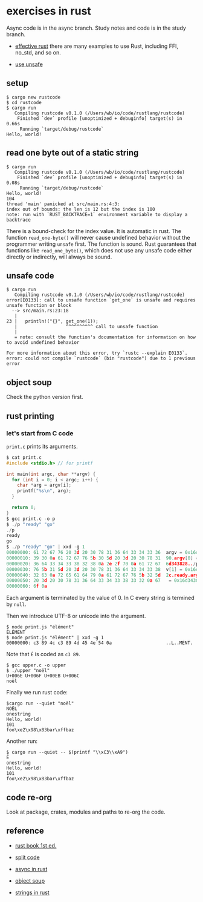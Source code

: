 # exercises in rust

Async code is in the async branch. 
Study notes and code is in the study branch.

* [effective rust](https://effective-rust.com/ffi.html) there are many examples to use Rust, including FFI, no_std, and so on.

* [use unsafe](https://www.michaelfbryan.com/rust-ffi-guide/print.html)

## setup

```
$ cargo new rustcode
$ cd rustcode
$ cargo run
   Compiling rustcode v0.1.0 (/Users/wb/io/code/rustlang/rustcode)
    Finished `dev` profile [unoptimized + debuginfo] target(s) in 0.66s
     Running `target/debug/rustcode`
Hello, world!
```

## read one byte out of a static string

```
$ cargo run
   Compiling rustcode v0.1.0 (/Users/wb/io/code/rustlang/rustcode)
    Finished `dev` profile [unoptimized + debuginfo] target(s) in 0.08s
     Running `target/debug/rustcode`
Hello, world!
104
thread 'main' panicked at src/main.rs:4:3:
index out of bounds: the len is 12 but the index is 100
note: run with `RUST_BACKTRACE=1` environment variable to display a backtrace
```

There is a bound-check for the index value. It is automatic in rust. The function ```read_one-byte()``` will never cause undefined behavior without the programmer writing ```unsafe``` first. The function is sound. Rust guarantees that functions like ```read_one_byte()```, which does not use any unsafe code either directly or indirectly, will always be sound.

## unsafe code

```
$ cargo run
   Compiling rustcode v0.1.0 (/Users/wb/io/code/rustlang/rustcode)
error[E0133]: call to unsafe function `get_one` is unsafe and requires unsafe function or block
  --> src/main.rs:23:18
   |
23 |   println!("{}", get_one(1));
   |                  ^^^^^^^^^^ call to unsafe function
   |
   = note: consult the function's documentation for information on how to avoid undefined behavior

For more information about this error, try `rustc --explain E0133`.
error: could not compile `rustcode` (bin "rustcode") due to 1 previous error
```

## object soup

Check the python version first.

## rust printing

### let's start from C code

```print.c``` prints its arguments.

```c
$ cat print.c 
#include <stdio.h> // for printf

int main(int argc, char **argv) {
  for (int i = 0; i < argc; i++) {
    char *arg = argv[i];
    printf("%s\n", arg);
  }

  return 0;
}
$ gcc print.c -o p
$ ./p "ready" "go"
./p
ready
go
$ ./p "ready" "go" | xxd -g 1
00000000: 61 72 67 76 20 3d 20 30 78 31 36 64 33 34 33 36  argv = 0x16d3436
00000010: 39 30 0a 61 72 67 76 5b 30 5d 20 3d 20 30 78 31  90.argv[0] = 0x1
00000020: 36 64 33 34 33 38 32 38 0a 2e 2f 70 0a 61 72 67  6d343828../p.arg
00000030: 76 5b 31 5d 20 3d 20 30 78 31 36 64 33 34 33 38  v[1] = 0x16d3438
00000040: 32 63 0a 72 65 61 64 79 0a 61 72 67 76 5b 32 5d  2c.ready.argv[2]
00000050: 20 3d 20 30 78 31 36 64 33 34 33 38 33 32 0a 67   = 0x16d343832.g
00000060: 6f 0a 
```

Each argument is terminated by the value of 0. In C every string is termined by ```null```.

Then we introduce UTF-8 or unicode into the argument.

```
$ node print.js "élément"
ÉLÉMENT
$ node print.js "élément" | xxd -g 1
00000000: c3 89 4c c3 89 4d 45 4e 54 0a                    ..L..MENT.
```

Note that ```É``` is coded as ```c3 89```.

```
$ gcc upper.c -o upper
$ ./upper "noël"
U+006E U+006F U+00EB U+006C 
noël
```

Finally we run rust code:

```
$cargo run --quiet "noël"
NOËL
onestring
Hello, world!
101
foo\xe2\x98\x83bar\xffbaz
```

Another run:

```
$ cargo run --quiet -- $(printf "\\xC3\\xA9")
É
onestring
Hello, world!
101
foo\xe2\x98\x83bar\xffbaz
```

## code re-org

Look at package, crates, modules and paths to re-org the code.

## reference

* [rust book 1st ed.](https://web.mit.edu/rust-lang_v1.25/arch/amd64_ubuntu1404/share/doc/rust/html/book/first-edition/README.html)

* [split code](https://github.com/robertorojasr/rust-split-example)

* [async in rust](https://jacko.io/async_futures.html)

* [object soup](https://jacko.io/object_soup.html)

* [strings in rust](https://fasterthanli.me/articles/working-with-strings-in-rust)
